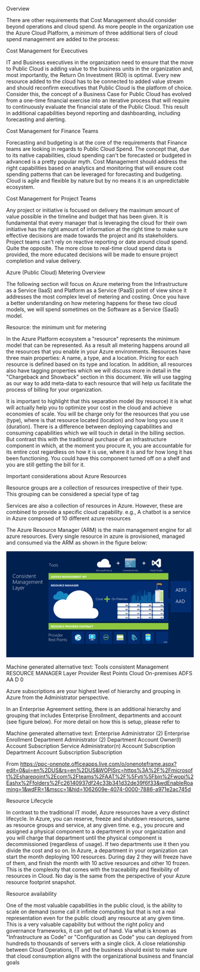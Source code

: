 
Overview 


There are other requirements that Cost Management should consider beyond operations and cloud spend. As more people in the organization use the Azure Cloud Platform, a minimum of three additional tiers of cloud spend management are added to the process: 


 


Cost Management for Executives 


IT and Business executives in the organization need to ensure that the move to Public Cloud is adding value to the business units in the organization and, most importantly, the Return On Investment (ROI) is optimal. Every new resource added to the cloud has to be connected to added value stream and should reconfirm executives that Public Cloud is the platform of choice. Consider this, the concept of a Business Case for Public Cloud has evolved from a one-time financial exercise into an iterative process that will require to continuously evaluate the financial state of the Public Cloud. This result in additional capabilities beyond reporting and dashboarding, including forecasting and alerting. 


 


Cost Management for Finance Teams 


Forecasting and budgeting is at the core of the requirements that Finance teams are looking in regards to Public Cloud Spend. The concept that, due to its native capabilities, cloud spending can't be forecasted or budgeted in advanced is a pretty popular myth. Cost Management should address the right capabilities based on analytics and monitoring that will ensure cost spending patterns that can be leveraged for forecasting and budgeting. Cloud is agile and flexible by nature but by no means it is an unpredictable ecosystem. 


 


Cost Management for Project Teams 


Any project or initiative is focused on delivery the maximum amount of value possible in the timeline and budget that has been given. It is fundamental that every manager that is leveraging the cloud for their own initiative has the right amount of information at the right time to make sure effective decisions are made towards the project and its stakeholders. Project teams can't rely on reactive reporting or date around cloud spend. Quite the opposite. The more close to real-time cloud spend data is provided, the more educated decisions will be made to ensure project completion and value delivery. 


 


 


Azure (Public Cloud) Metering Overview 


 


The following section will focus on Azure metering from the Infrastructure as a Service (IaaS) and Platform as a Service (PaaS) point of view since it addresses the most complex level of metering and costing. Once you have a better understanding on how metering happens for these two cloud models, we will spend sometimes on the Software as a Service (SaaS) model. 


 


Resource: the minimum unit for metering 


 


In the Azure Platform ecosystem a "resource" represents the minimum model that can be represented. As a result all metering happens around all the resources that you enable in your Azure environments. Resources have three main properties: A name, a type, and a location. Pricing for each resource is defined based on its type and location.  In addition, all resources also have tagging properties which we will discuss more in detail in the "Chargeback and Showback" section in this document. We will use tagging as our way to add meta-data to each resource that will help us facilitate the process of billing for your organization. 


 


It is important to highlight that this separation model (by resource) it is what will actually help you to optimize your cost in the cloud and achieve economies of scale. You will be charge only for the resources that you use (type), where is that resource located (location) and how long you use it (duration). There is a difference between deploying capabilities and consuming capabilities which we will touch in detail in the billing section. But contrast this with the traditional purchase of an infrastructure component in which, at the moment you procure it, you are accountable for its entire cost regardless on how it is use, where it is and for how long it has been functioning. You could have this component turned off on a shelf and you are still getting the bill for it. 


 


Important considerations about Azure Resources 
 

Resource groups are a collection of resources irrespective of their type. This grouping can be considered a special type of tag 


Services are also a collection of resources in Azure. However, these are combined to provide a specific cloud capability. e.g., A chatbot is a service in Azure composed of 10 different azure resources 


The Azure Resource Manager (ARM) is the main management engine for all azure resources. Every single resource in azure is provisioned, managed and consumed via the ARM as shown in the figure below: 

![ConsistentManagementLayer](
https://github.com/alvarovitta/Cost-Management/blob/master/Images/ConsistentManagementLayer.png)
 


Machine generated alternative text: Tools consistent Management RESOURCE MANAGER Layer Provider Rest Points Cloud On-premises ADFS AA D 0 


 

Azure subscriptions are your highest level of hierarchy and grouping in Azure from the Administrator perspective.  


In an Enterprise Agreement setting, there is an additional hierarchy and grouping that includes Enterprise Enrollment, departments and account (see figure below). For more detail on how this is setup, please refer to <Link to the foundational documentation created by Alvaro and team> 



 


 


Machine generated alternative text: Enterprise Administrator (2) Enterprise Enrollment Department Administrator (2) Department Account Owner(l) Account Subscription Service Administrator(n) Account Subscription Department Account Subscription Subscription


 


From <https://ppc-onenote.officeapps.live.com/o/onenoteframe.aspx?edit=0&ui=en%2DUS&rs=en%2DUS&WOPISrc=https%3A%2F%2Fmicrosoft%2Esharepoint%2Ecom%2Fteams%2FAAT%2F%5Fvti%5Fbin%2Fwopi%2Eashx%2Ffolders%2Fc26140937df24c33b341d32de39f6f33&wdEnableRoaming=1&wdFR=1&mscc=1&hid=1062609e-4074-0000-7886-a971e2ac745d>  


 


 


Resource Lifecycle 


 


In contrast to the traditional IT model, Azure resources have a very distinct lifecycle. In Azure, you can reserve, freeze and shutdown resources, same as resource groups and service, at any given time. e.g., you procure and assigned a physical component to a department in your organization and you will charge that department until the physical component is decommissioned (regardless of usage). If two departments use it then you divide the cost and so on. In Azure, a department in your organization can start the month deploying 100 resources. During day 2 they will freeze have of them, and finish the month with 10 active resources and other 10 frozen. This is the complexity that comes with the traceability and flexibility of resources in Cloud. No day is the same from the perspective of your Azure resource footprint snapshot. 


 


Resource availability 


 


One of the most valuable capabilities in the public cloud, is the ability to scale on demand (some call it infinite computing but that is not a real representation even for the public cloud) any resource at any given time. This is a very valuable capability but without the right policy and governance frameworks, it can get out of hand. Via what is known as "Infrastructure as Code" or "Configuration as Code" you can deployed from hundreds to thousands of servers with a single click. A close relationship between Cloud Operations, IT and the business should exist to make sure that cloud consumption aligns with the organizational business and financial goals 


 
